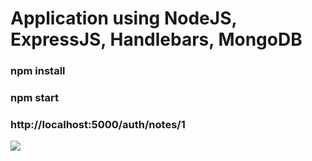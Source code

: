 # Application using NodeJS, ExpressJS, Handlebars, MongoDB

### npm install
### npm start
### http://localhost:5000/auth/notes/1


![](https://media.giphy.com/media/mFwXck8bT8XI7bZn2t/giphy.gif)